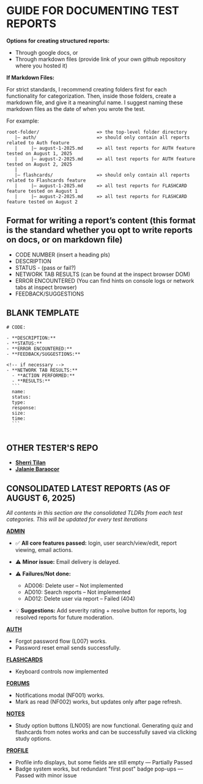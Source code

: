 # GUIDE FOR DOCUMENTING TEST REPORTS

**Options for creating structured reports:**

- Through google docs, or
- Through markdown files (provide link of your own github repository where you hosted it)

**If Markdown Files:**

For strict standards, I recommend creating folders first for each functionality for categorization. Then, inside those folders, create a markdown file, and give it a meaningful name. I suggest naming these markdown files as the date of when you wrote the test.

For example:

```
root-folder/ 		             => the top-level folder directory
   |— auth/ 		             => should only contain all reports related to Auth feature
   |     |— august-1-2025.md     => all test reports for AUTH feature tested on August 1, 2025
   |     |— august-2-2025.md     => all test reports for AUTH feature tested on August 2, 2025
   |
   |— flashcards/ 			     => should only contain all reports related to Flashcards feature
   |     |— august-1-2025.md     => all test reports for FLASHCARD feature tested on August 1
   |     |— august-2-2025.md     => all test reports for FLASHCARD feature tested on August 2

```

## Format for writing a report’s content (this format is the standard whether you opt to write reports on docs, or on markdown file)

- CODE NUMBER (insert a heading pls)
- DESCRIPTION
- STATUS - (pass or fail?)
- NETWORK TAB RESULTS (can be found at the inspect browser DOM)
- ERROR ENCOUNTERED (You can find hints on console logs or network tabs at inspect browser)
- FEEDBACK/SUGGESTIONS

## BLANK TEMPLATE

````
# CODE:

- **DESCRIPTION:**
- **STATUS:**
- **ERROR ENCOUNTERED:**
- **FEEDBACK/SUGGESTIONS:**

<!-- if necessary -->
- **NETWORK TAB RESULTS:**
  - **ACTION PERFORMED:**
  - **RESULTS:**
  ```
  name:
  status:
  type:
  response:
  size:
  time:
  ```


````

## OTHER TESTER'S REPO

- [**Sherri Tilan**](https://github.com/Tsherii/quickease_2.0-reports)
- [**Jalanie Baraocor**](https://github.com/jiyuutheosum/quickease_2.0-reports)

## CONSOLIDATED LATEST REPORTS (AS OF AUGUST 6, 2025)

_All contents in this section are the consolidated TLDRs from each test categories. This will be updated for every test iterations_

[**ADMIN**](./admin/aug-6-2025.md)

- ✅ **All core features passed:** login, user search/view/edit, report viewing, email actions.

- ⚠️ **Minor issue:** Email delivery is delayed.

- ⚠️ **Failures/Not done:**

  - AD006: Delete user – Not implemented
  - AD010: Search reports – Not implemented
  - AD012: Delete user via report – Failed (404)

- 💡 **Suggestions:** Add severity rating + resolve button for reports, log resolved reports for future moderation.

[**AUTH**](./auth/aug-6-2025.md)

- Forgot password flow (L007) works.
- Password reset email sends successfully.

[**FLASHCARDS**](./flashcards/aug-6-2025.md)

- Keyboard controls now implemented

[**FORUMS**](./forums/aug-6-2025.md)

- Notifications modal (NF001) works.
- Mark as read (NF002) works, but updates only after page refresh.

[**NOTES**](./notes/aug-6-2025.md)

- Study option buttons (LN005) are now functional. Generating quiz and flashcards from notes works and can be successfully saved via clicking study options.

[**PROFILE**](./profile/aug-6-2025.md)

- Profile info displays, but some fields are still empty — Partially Passed
- Badge system works, but redundant "first post" badge pop-ups — Passed with minor issue
